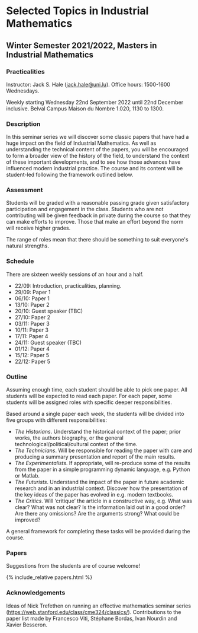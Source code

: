 # Selected Topics in Industrial Mathematics
## Winter Semester 2021/2022, Masters in Industrial Mathematics

### Practicalities

Instructor: Jack S. Hale (jack.hale@uni.lu). Office hours: 1500-1600 Wednesdays.

Weekly starting Wednesday 22nd September 2022 until 22nd December inclusive.
Belval Campus Maison du Nombre 1.020, 1130 to 1300.

### Description

In this seminar series we will discover some classic papers that have had
a huge impact on the field of Industrial Mathematics. As well as understanding
the technical content of the papers, you will be encouraged to form a broader
view of the history of the field, to understand the context of these important
developments, and to see how those advances have influenced modern industrial
practice. The course and its content will be student-led following the
framework outlined below.

### Assessment

Students will be graded with a reasonable passing grade given satisfactory
participation and engagement in the class. Students who are not contributing
will be given feedback in private during the course so that they can make
efforts to improve. Those that make an effort beyond the norm will receive
higher grades.

The range of roles mean that there should be something to suit everyone's
natural strengths.

### Schedule

There are sixteen weekly sessions of an hour and a half.

* 22/09: Introduction, practicalities, planning.
* 29/09: Paper 1
* 06/10: Paper 1
* 13/10: Paper 2
* 20/10: Guest speaker (TBC)
* 27/10: Paper 2
* 03/11: Paper 3
* 10/11: Paper 3
* 17/11: Paper 4
* 24/11: Guest speaker (TBC)
* 01/12: Paper 4
* 15/12: Paper 5
* 22/12: Paper 5

### Outline

Assuming enough time, each student should be able to pick one paper. All students
will be expected to read each paper. For each paper, some students will be
assigned roles with specific deeper responsibilities.

Based around a single paper each week, the students will be divided into five
groups with different responsibilities:

* *The Historians*. Understand the historical context of the paper; prior
  works, the authors biography, or the general technological/political/cultural
  context of the time.
* *The Technicians*. Will be responsible for reading the paper with care and
  producing a summary presentation and report of the main results.
* *The Experimentalists*. If appropriate, will re-produce some of the results
  from the paper in a simple programming dynamic language, e.g. Python or
  Matlab.
* *The Futurists*. Understand the impact of the paper in future academic
  research and in an industrial context. Discover how the presentation of
  the key ideas of the paper has evolved in e.g. modern textbooks.
* *The Critics*. Will ‘critique’ the article in a constructive way, e.g. What
  was clear? What was not clear? Is the information laid out in a good order?
  Are there any omissions?  Are the arguments strong? What could be improved?

A general framework for completing these tasks will be provided during the course.

### Papers

Suggestions from the students are of course welcome!

{% include_relative papers.html %}

### Acknowledgements

Ideas of Nick Trefethen on running an effective mathematics seminar series
(https://web.stanford.edu/class/cme324/classics/). Contributions to the paper
list made by Francesco Viti, Stéphane Bordas, Ivan Nourdin and Xavier Besseron.
